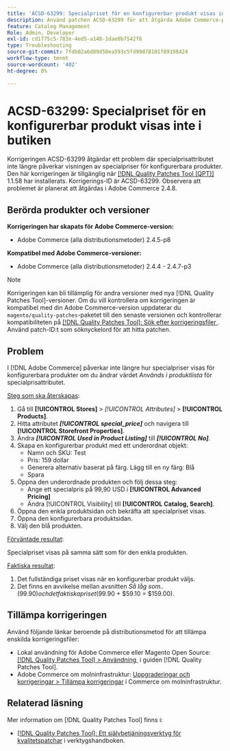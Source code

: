 ```yaml
---
title: 'ACSD-63299: Specialpriset för en konfigurerbar produkt visas inte i butiken'
description: Använd patchen ACSD-63299 för att åtgärda Adobe Commerce-problemet där specialprisattributet inte längre påverkar visningen av specialpriser för konfigurerbara produkter.
feature: Catalog Management
Role: Admin, Developer
exl-id: cd1775c5-783e-4ed5-a148-1dae0b7542f8
type: Troubleshooting
source-git-commit: 7fdb02a6d89d50ea593c5fd99d78101f89198424
workflow-type: tm+mt
source-wordcount: '402'
ht-degree: 0%

---
```


# ACSD-63299: Specialpriset för en konfigurerbar produkt visas inte i butiken

Korrigeringen ACSD-63299 åtgärdar ett problem där specialprisattributet inte längre påverkar visningen av specialpriser för konfigurerbara produkter. Den här korrigeringen är tillgänglig när [[!DNL Quality Patches Tool (QPT)]](/help/tools/quality-patches-tool/quality-patches-tool-to-self-serve-quality-patches.md) 1.1.58 har installerats. Korrigerings-ID är ACSD-63299. Observera att problemet är planerat att åtgärdas i Adobe Commerce 2.4.8.

## Berörda produkter och versioner

**Korrigeringen har skapats för Adobe Commerce-version:**

* Adobe Commerce (alla distributionsmetoder) 2.4.5-p8

**Kompatibel med Adobe Commerce-versioner:**

* Adobe Commerce (alla distributionsmetoder) 2.4.4 - 2.4.7-p3

>[!NOTE]
>
>Korrigeringen kan bli tillämplig för andra versioner med nya [!DNL Quality Patches Tool]-versioner. Om du vill kontrollera om korrigeringen är kompatibel med din Adobe Commerce-version uppdaterar du `magento/quality-patches`-paketet till den senaste versionen och kontrollerar kompatibiliteten på [[!DNL Quality Patches Tool]: Sök efter korrigeringsfiler &#x200B;](https://experienceleague.adobe.com/tools/commerce-quality-patches/index.html?lang=sv-SE). Använd patch-ID:t som söknyckelord för att hitta patchen.

## Problem

I [!DNL Adobe Commerce] påverkar inte längre hur specialpriser visas för konfigurerbara produkter om du ändrar värdet *Används i produktlista* för specialprisattributet.

<u>Steg som ska återskapas</u>:

1. Gå till **[!UICONTROL Stores]** > *[!UICONTROL Attributes]* > **[!UICONTROL Products]**.
1. Hitta attributet ***[!UICONTROL special_price]*** och navigera till **[!UICONTROL Storefront Properties]**.
1. Ändra ***[!UICONTROL Used in Product Listing]*** till ***[!UICONTROL No]***.
1. Skapa en konfigurerbar produkt med ett underordnat objekt:
   * Namn och SKU: Test
   * Pris: 159 dollar
   * Generera alternativ baserat på färg. Lägg till en ny färg: Blå
   * Spara
1. Öppna den underordnade produkten och följ dessa steg:
   * Ange ett specialpris på 99,90 USD i **[!UICONTROL Advanced Pricing]**
   * Ändra [!UICONTROL Visibility] till **[!UICONTROL Catalog, Search]**.
1. Öppna den enkla produktsidan och bekräfta att specialpriset visas.
1. Öppna den konfigurerbara produktsidan.
1. Välj den blå produkten.

<u>Förväntade resultat</u>:

Specialpriset visas på samma sätt som för den enkla produkten.

<u>Faktiska resultat</u>:

1. Det fullständiga priset visas när en konfigurerbar produkt väljs.
1. Det finns en avvikelse mellan avsnitten *Så låg som..* ($99.90) och det faktiska priset ($99.90 + $59.10 = $159.00).

## Tillämpa korrigeringen

Använd följande länkar beroende på distributionsmetod för att tillämpa enskilda korrigeringsfiler:

* Lokal användning för Adobe Commerce eller Magento Open Source: [[!DNL Quality Patches Tool] > Användning &#x200B;](/help/tools/quality-patches-tool/usage.md) i guiden [!DNL Quality Patches Tool].
* Adobe Commerce om molninfrastruktur: [Uppgraderingar och korrigeringar > Tillämpa korrigeringar](https://experienceleague.adobe.com/docs/commerce-cloud-service/user-guide/develop/upgrade/apply-patches.html?lang=sv-SE) i Commerce om molninfrastruktur.

## Relaterad läsning

Mer information om [!DNL Quality Patches Tool] finns i:

* [[!DNL Quality Patches Tool]: Ett självbetjäningsverktyg för kvalitetspatchar](/help/tools/quality-patches-tool/quality-patches-tool-to-self-serve-quality-patches.md) i verktygshandboken.
